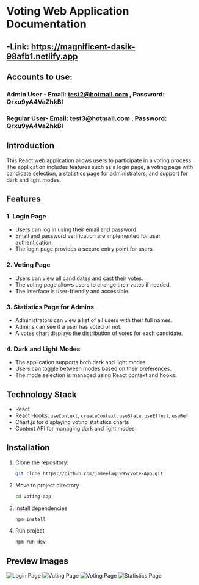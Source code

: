 # Voting Web Application Documentation

## -Link: https://magnificent-dasik-98afb1.netlify.app

## Accounts to use:

### Admin User - Email: test2@hotmail.com , Password: Qrxu9yA4VaZhkBI

### Regular User- Email: test3@hotmail.com , Password: Qrxu9yA4VaZhkBI

## Introduction

This React web application allows users to participate in a voting process. The application includes features such as a login page, a voting page with candidate selection, a statistics page for administrators, and support for dark and light modes.

## Features

### 1. Login Page

- Users can log in using their email and password.
- Email and password verification are implemented for user authentication.
- The login page provides a secure entry point for users.

### 2. Voting Page

- Users can view all candidates and cast their votes.
- The voting page allows users to change their votes if needed.
- The interface is user-friendly and accessible.

### 3. Statistics Page for Admins

- Administrators can view a list of all users with their full names.
- Admins can see if a user has voted or not.
- A votes chart displays the distribution of votes for each candidate.

### 4. Dark and Light Modes

- The application supports both dark and light modes.
- Users can toggle between modes based on their preferences.
- The mode selection is managed using React context and hooks.

## Technology Stack

- React
- React Hooks: `useContext`, `createContext`, `useState`, `useEffect`, `useRef`
- Chart.js for displaying voting statistics charts
- Context API for managing dark and light modes

## Installation

1. Clone the repository:
   ```bash
   git clone https://github.com/jameelag1995/Vote-App.git

2. Move to project directory
    ```bash
    cd voting-app

3. install dependencies
    ```bash
    npm install

4. Run project 
    ```bash
    npm run dev

## Preview Images

![Login Page](./public/loginPage.png)
![Voting Page](./public/votePageLight.png)
![Voting Page](./public/votePageDark.png)
![Statistics Page](./public/statisticsPage.png)
